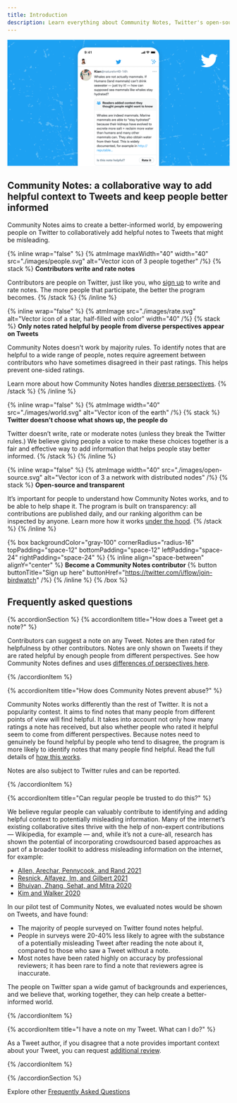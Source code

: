 ```yaml
---
title: Introduction
description: Learn everything about Community Notes, Twitter's open-source program to create a better-informed world.
---
```


![Screenshot of a mobile device showing a Tweet with a Community Note.](../images/help-rate-this-note-expanded.png)

## Community Notes: a collaborative way to add helpful context to Tweets and keep people better informed

Community Notes aims to create a better-informed world, by empowering people on Twitter to collaboratively add helpful notes to Tweets that might be misleading.

{% inline wrap="false" %}
{% atmImage maxWidth="40" width="40" src="./images/people.svg" alt="Vector icon of 3 people together" /%}
{% stack %}
**Contributors write and rate notes**

Contributors are people on Twitter, just like you, who [sign up](../contributing/signing-up.md) to write and rate notes. The more people that participate, the better the program becomes.
{% /stack %}
{% /inline %}

{% inline wrap="false" %}
{% atmImage src="./images/rate.svg" alt="Vector icon of a star, half-filled with color" width="40" /%}
{% stack %}
**Only notes rated helpful by people from diverse perspectives appear on Tweets**

Community Notes doesn't work by majority rules. To identify notes that are helpful to a wide range of people, notes require agreement between contributors who have sometimes disagreed in their past ratings. This helps prevent one-sided ratings.

Learn more about how Community Notes handles [diverse perspectives](../contributing/diversity-of-perspectives.md).
{% /stack %}
{% /inline %}

{% inline wrap="false" %}
{% atmImage width="40" src="./images/world.svg" alt="Vector icon of the earth" /%}
{% stack %}
**Twitter doesn’t choose what shows up, the people do**

Twitter doesn’t write, rate or moderate notes (unless they break the Twitter rules.) We believe giving people a voice to make these choices together is a fair and effective way to add information that helps people stay better informed.
{% /stack %}
{% /inline %}

{% inline wrap="false" %}
{% atmImage width="40" src="./images/open-source.svg" alt="Vector icon of 3 a network with distributed nodes" /%}
{% stack %}
**Open-source and transparent**

It’s important for people to understand how Community Notes works, and to be able to help shape it. The program is built on transparency: all contributions are published daily, and our ranking algorithm can be inspected by anyone. Learn more how it works [under the hood](./under-the-hood/download-data.md).
{% /stack %}
{% /inline %}

{% box backgroundColor="gray-100" cornerRadius="radius-16" topPadding="space-12" bottomPadding="space-12" leftPadding="space-24" rightPadding="space-24" %}
{% inline align="space-between" alignY="center" %}
**Become a Community Notes contributor**
{% button buttonTitle="Sign up here" buttonHref="https://twitter.com/i/flow/join-birdwatch" /%}
{% /inline %}
{% /box %}

## Frequently asked questions

{% accordionSection %}
{% accordionItem title="How does a Tweet get a note?"  %}

Contributors can suggest a note on any Tweet. Notes are then rated for helpfulness by other contributors. Notes are only shown on Tweets if they are rated helpful by enough people from different perspectives. See how Community Notes defines and uses [differences of perspectives here](../contributing/diversity-of-perspectives.md).

{% /accordionItem %}

{% accordionItem title="How does Community Notes prevent abuse?"  %}

Community Notes works differently than the rest of Twitter. It is not a popularity contest. It aims to find notes that many people from different points of view will find helpful. It takes into account not only how many ratings a note has received, but also whether people who rated it helpful seem to come from different perspectives. Because notes need to genuinely be found helpful by people who tend to disagree, the program is more likely to identify notes that many people find helpful. Read the full details of [how this works](../contributing/diversity-of-perspectives.md).

Notes are also subject to Twitter rules and can be reported.

{% /accordionItem %}

{% accordionItem title="Can regular people be trusted to do this?"  %}

We believe regular people can valuably contribute to identifying and adding helpful context to potentially misleading information. Many of the internet’s existing collaborative sites thrive with the help of non-expert contributions — Wikipedia, for example — and, while it’s not a cure-all, research has shown the potential of incorporating crowdsourced based approaches as part of a broader toolkit to address misleading information on the internet, for example:

- [Allen, Arechar, Pennycook, and Rand 2021](https://www.science.org/doi/10.1126/sciadv.abf4393)
- [Resnick, Alfayez, Im, and Gilbert 2021](https://arxiv.org/abs/2108.07898)
- [Bhuiyan, Zhang, Sehat, and Mitra 2020](https://arxiv.org/pdf/2008.09533.pdf)
- [Kim and Walker 2020](https://misinforeview.hks.harvard.edu/article/leveraging-volunteer-fact-checking-to-identify-misinformation-about-covid-19-in-social-media/)

In our pilot test of Community Notes, we evaluated notes would be shown on Tweets, and have found:

- The majority of people surveyed on Twitter found notes helpful.
- People in surveys were 20-40% less likely to agree with the substance of a potentially misleading Tweet after reading the note about it, compared to those who saw a Tweet without a note.
- Most notes have been rated highly on accuracy by professional reviewers; it has been rare to find a note that reviewers agree is inaccurate.

The people on Twitter span a wide gamut of backgrounds and experiences, and we believe that, working together, they can help create a better-informed world.

{% /accordionItem %}

{% accordionItem title="I have a note on my Tweet. What can I do?"  %}

As a Tweet author, if you disagree that a note provides important context about your Tweet, you can request [additional review](../contributing/additional-review.md).

{% /accordionItem %}

{% /accordionSection %}

Explore other [Frequently Asked Questions](./faq.md)
